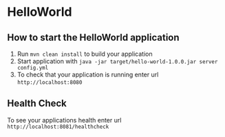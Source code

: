 # HelloWorld

How to start the HelloWorld application
---

1. Run `mvn clean install` to build your application
1. Start application with `java -jar target/hello-world-1.0.0.jar server config.yml`
1. To check that your application is running enter url `http://localhost:8080`

Health Check
---

To see your applications health enter url `http://localhost:8081/healthcheck`
